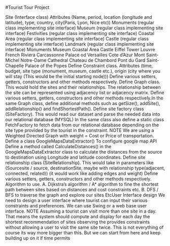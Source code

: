 #Tourist Tour Project

Site (Interface class)
Attributes (Name, period, location (longitude and latitude), type, country, city(Paris,
Lyon, Nice etc))
Monuments (regular class implementing site interface)
Museum (regular class implementing site interface)
Festivities (regular class implementing site interface)
Coastal Area (regular class implementing site interface)
Castle (regular class implementing site interface)
Landmark (regular class implementing site interface)
Monuments Museum Coastal Area Castle
Eiffel Tower Louvre French Riviera Carcassonne
Palace od Versailles Cote d’Azur
Mont Saint-Michel
Notre-Dame Cathedral
Chateau de Chambord
Pont du Gard
Saint-Chapelle
Palace of the Popes
Define Constraint class.
Attributes (time, budget, site type (monument, museum, castle etc.), origin (city
where you will stay (This would be the initial starting node)))
Define various setters, getters, constructors and other methods respectively.
Define Graph class.
This would hold the sites and their relationships. The relationship between the site can
be represented using adjacency list or adjacency matrix.
Define various setters, getters, constructors and other methods respectively.In the same Graph class, define additional methods such as
getSize(), addSite(), addRelationship() and findShortestPath().
Define site factory class (SiteFactory).
This would read our dataset and parse the needed data into our relational database
(MYSQL)
In the same class also define a static class FetchFactory to fetch data from our
relational database depending on the site type provided by the tourist in the constraint.
NOTE
We are using a Weighted Directed Graph with weight = Cost or Price of
transportation.
Define a class GoogleMapsDataExtractor()
To configure google map API
Define a method called CalculateDistances() in the GoogleMapsDataExtractor
class to calculate the distances from the source to destination using Longitude and
latitude coordinates.
Define site relationship class (SiteRelationship).
This would take in parameters like (Sourcesite / source, destinationSite, maybe with
relationship type(adjacent, connected, related)) (it would work like adding edges and
weight)
Define various setters, getters, constructors and other methods respectively.
Algorithm to use.
A. Dijkstra’s algorithm / A* algorithm to fine the shortest path between sites based on
distances and cost constraints etc.
B. DFS / BFS to traverse the graph and explore our sites
EtcUser Interface design
We need to design a user interface where tourist can input their various constraints
and preferences. We can use Swing or a web base user interface.
NOTE
Assuming a tourist can visit more than one site in a day. That means the system should
compute and display for each day the shortest recommendation of sites observing the
provides constraints without allowing a user to visit the same site twice.
This is not everything of course its way more bigger than this. But we can start from
here and keep building up on it if time permits
